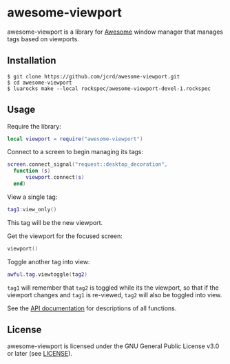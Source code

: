 # awesome-viewport

awesome-viewport is a library for [Awesome](https://github.com/awesomeWM/awesome)
window manager that manages tags based on viewports.

## Installation

```
$ git clone https://github.com/jcrd/awesome-viewport.git
$ cd awesome-viewport
$ luarocks make --local rockspec/awesome-viewport-devel-1.rockspec
```

## Usage

Require the library:
```lua
local viewport = require("awesome-viewport")
```

Connect to a screen to begin managing its tags:
```lua
screen.connect_signal("request::desktop_decoration",
  function (s)
      viewport.connect(s)
  end)
```

View a single tag:
```lua
tag1:view_only()
```

This tag will be the new viewport.

Get the viewport for the focused screen:

```lua
viewport()
```

Toggle another tag into view:
```lua
awful.tag.viewtoggle(tag2)
```

`tag1` will remember that `tag2` is toggled while its the viewport, so that if
the viewport changes and `tag1` is re-viewed, `tag2` will also be toggled into
view.

See the [API documentation](https://jcrd.github.io/awesome-viewport/) for
descriptions of all functions.

## License

awesome-viewport is licensed under the GNU General Public License v3.0 or later
(see [LICENSE](LICENSE)).
